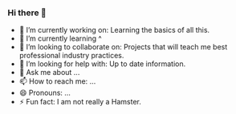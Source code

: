 ### Hi there 👋
- 🔭 I’m currently working on: Learning the basics of all this.
- 🌱 I’m currently learning ^
- 👯 I’m looking to collaborate on: Projects that will teach me best professional industry practices.
- 🤔 I’m looking for help with: Up to date information.
- 💬 Ask me about ...
- 📫 How to reach me: ...
- 😄 Pronouns: ...
- ⚡ Fun fact: I am not really a Hamster.

<!--
**Friskyhamster/Friskyhamster** is a ✨ _special_ ✨ repository because its `README.md` (this file) appears on your GitHub profile.

- 🔭 I’m currently working on: Learning the basics of all this.
- 🌱 I’m currently learning ^
- 👯 I’m looking to collaborate on: Projects that will teach me best professional industry practices.
- 🤔 I’m looking for help with: Up to date information.
- 💬 Ask me about ...
- 📫 How to reach me: ...
- 😄 Pronouns: ...
- ⚡ Fun fact: I am not really a Hamster.
-->
